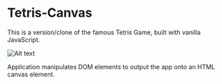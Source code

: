 # Tetris-Canvas

This is a version/clone of the famous Tetris Game, built with vanilla JavaScript.

![Alt text](relative/path/to/readme-tetriminoes.png?raw=true "Title")

Application manipulates DOM elements to output the app onto an HTML canvas element.